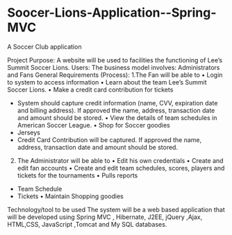 # Soocer-Lions-Application--Spring-MVC
A  Soccer Club application

Project Purpose:
A website will be used to facilities the functioning of Lee’s Summit Soccer Lions.
Users:
The business model involves: Administrators and Fans
General Requirements (Process): 
1.The Fan will be able to 
•	Login to system to access information 
•	Learn about the team Lee’s Summit Soccer Lions.
•	Make a credit card contribution for tickets
-	System should capture credit information (name, CVV, expiration date and billing address). If approved the name, address, transaction date and amount should be stored.
•	View the details of team schedules in American Soccer League.
•	Shop for  Soccer goodies 
-	Jerseys
-	Credit Card Contribution will be captured. If approved the name, address, transaction date and amount should be stored.
         

2. The Administrator will be able to 
•	Edit his own credentials
•	Create and edit fan accounts
•	Create and edit team schedules, scores, players and tickets for the tournaments 
•	Pulls reports 
-	Team Schedule
-	Tickets
•	Maintain Shopping goodies 

Technology/tool to be used
The system will be a web based application that will be developed using Spring MVC , Hibernate, J2EE, jQuery ,Ajax, HTML,CSS, 
JavaScript ,Tomcat and My SQL databases.
